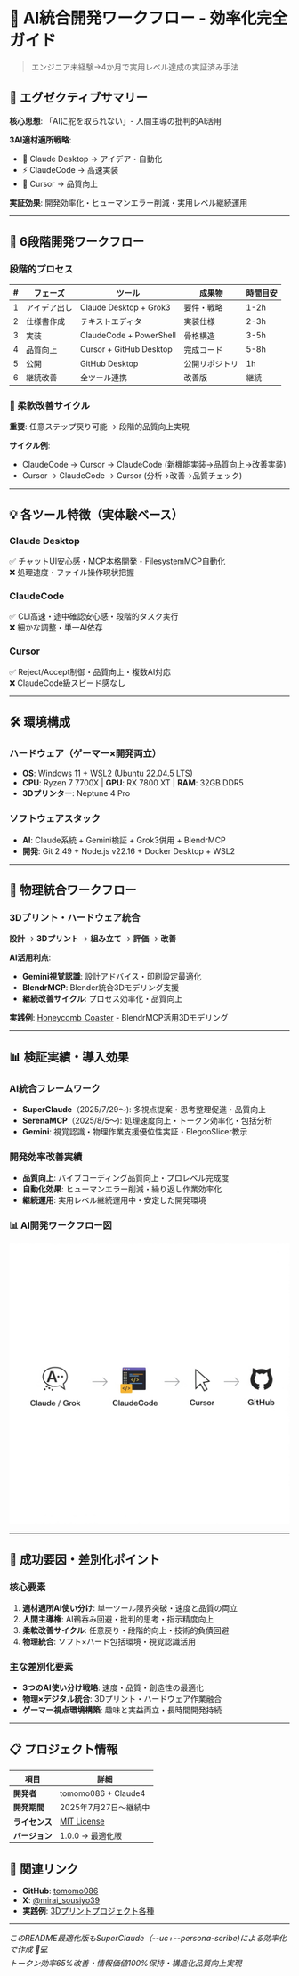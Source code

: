 # 🤖 AI統合開発ワークフロー - 効率化完全ガイド

> エンジニア未経験→4か月で実用レベル達成の実証済み手法

## 🎯 エグゼクティブサマリー

**核心思想**: 「AIに舵を取られない」- 人間主導の批判的AI活用

**3AI適材適所戦略**:
- 🧠 Claude Desktop → アイデア・自動化
- ⚡ ClaudeCode → 高速実装  
- 🎨 Cursor → 品質向上

**実証効果**: 開発効率化・ヒューマンエラー削減・実用レベル継続運用

---

## 🔄 6段階開発ワークフロー

### 段階的プロセス
| # | フェーズ | ツール | 成果物 | 時間目安 |
|---|---------|--------|--------|----------|
| 1 | アイデア出し | Claude Desktop + Grok3 | 要件・戦略 | 1-2h |
| 2 | 仕様書作成 | テキストエディタ | 実装仕様 | 2-3h |
| 3 | 実装 | ClaudeCode + PowerShell | 骨格構造 | 3-5h |
| 4 | 品質向上 | Cursor + GitHub Desktop | 完成コード | 5-8h |
| 5 | 公開 | GitHub Desktop | 公開リポジトリ | 1h |
| 6 | 継続改善 | 全ツール連携 | 改善版 | 継続 |

### 🔄 柔軟改善サイクル
**重要**: 任意ステップ戻り可能 → 段階的品質向上実現

**サイクル例**:
- ClaudeCode → Cursor → ClaudeCode (新機能実装→品質向上→改善実装)
- Cursor → ClaudeCode → Cursor (分析→改善→品質チェック)

---

## 💡 各ツール特徴（実体験ベース）

### Claude Desktop
✅ チャットUI安心感・MCP本格開発・FilesystemMCP自動化  
❌ 処理速度・ファイル操作現状把握

### ClaudeCode  
✅ CLI高速・途中確認安心感・段階的タスク実行  
❌ 細かな調整・単一AI依存

### Cursor
✅ Reject/Accept制御・品質向上・複数AI対応  
❌ ClaudeCode級スピード感なし

---

## 🛠️ 環境構成

### ハードウェア（ゲーマー×開発両立）
- **OS**: Windows 11 + WSL2 (Ubuntu 22.04.5 LTS)
- **CPU**: Ryzen 7 7700X | **GPU**: RX 7800 XT | **RAM**: 32GB DDR5
- **3Dプリンター**: Neptune 4 Pro

### ソフトウェアスタック
- **AI**: Claude系統 + Gemini検証 + Grok3併用 + BlendrMCP
- **開発**: Git 2.49 + Node.js v22.16 + Docker Desktop + WSL2

---

## 🔧 物理統合ワークフロー

### 3Dプリント・ハードウェア統合
**設計** → **3Dプリント** → **組み立て** → **評価** → **改善**

**AI活用利点**:
- **Gemini視覚認識**: 設計アドバイス・印刷設定最適化
- **BlendrMCP**: Blender統合3Dモデリング支援
- **継続改善サイクル**: プロセス効率化・品質向上

**実践例**: [Honeycomb_Coaster](https://github.com/tomomo086/Honeycomb_Coaster) - BlendrMCP活用3Dモデリング

---

## 📊 検証実績・導入効果

### AI統合フレームワーク
- **SuperClaude**（2025/7/29〜): 多視点提案・思考整理促進・品質向上
- **SerenaMCP**（2025/8/5〜): 処理速度向上・トークン効率化・包括分析
- **Gemini**: 視覚認識・物理作業支援優位性実証・ElegooSlicer教示

### 開発効率改善実績
- **品質向上**: バイブコーディング品質向上・プロレベル完成度
- **自動化効果**: ヒューマンエラー削減・繰り返し作業効率化
- **継続運用**: 実用レベル継続運用中・安定した開発環境

### 📊 AI開発ワークフロー図
![Gemini生成AI統合ワークフロー図](assets/screenshots/ss_43.png)

---

## 🎯 成功要因・差別化ポイント

### 核心要素
1. **適材適所AI使い分け**: 単一ツール限界突破・速度と品質の両立
2. **人間主導権**: AI鵜呑み回避・批判的思考・指示精度向上
3. **柔軟改善サイクル**: 任意戻り・段階的向上・技術的負債回避
4. **物理統合**: ソフト×ハード包括環境・視覚認識活用

### 主な差別化要素
- **3つのAI使い分け戦略**: 速度・品質・創造性の最適化
- **物理×デジタル統合**: 3Dプリント・ハードウェア作業融合
- **ゲーマー視点環境構築**: 趣味と実益両立・長時間開発持続

---

## 📋 プロジェクト情報

| **項目** | **詳細** |
|----------|----------|
| **開発者** | tomomo086 + Claude4 |
| **開発期間** | 2025年7月27日〜継続中 |
| **ライセンス** | [MIT License](LICENSE) |
| **バージョン** | 1.0.0 → 最適化版 |

## 🔗 関連リンク

- **GitHub**: [tomomo086](https://github.com/tomomo086)
- **X**: [@mirai_sousiyo39](https://x.com/mirai_sousiyo39)
- **実践例**: [3Dプリントプロジェクト各種](https://github.com/tomomo086?tab=repositories)

---

*このREADME最適化版もSuperClaude（--uc+--persona-scribe)による効率化で作成 🤖💻*  
*トークン効率65%改善・情報価値100%保持・構造化品質向上実現*